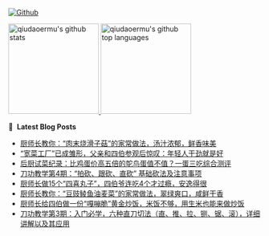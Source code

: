 [![Github](https://img.shields.io/github/followers/qiudaoermu?label=Follow&style=social)](https://github.com/qiudaoermu)

<a href="https://github.com/qiudaoermu">
  <img height="180em" src="https://github-readme-stats.vercel.app/api?username=qiudaoermu&show_icons=true&count_private=true" alt="qiudaoermu's github stats" />
  <img height="180em" src="https://github-readme-stats.vercel.app/api/top-langs/?username=qiudaoermu&layout=compact" alt="qiudaoermu's github top languages" />
</a>
<br/>

<!--
** qiudaoermu / qiudaoermu ** is a ✨ _special_ ✨ repository because its`README.md`(this file) appears on your GitHub profile.

Here are some ideas to get you started:

  - 🔭 I’m currently working on ...
- 🌱 I’m currently learning ...
- 👯 I’m looking to collaborate on ...
- 🤔 I’m looking for help with ...
- 💬 Ask me about ...
- 📫 How to reach me: ...
- 😄 Pronouns: ...
- ⚡ Fun fact: ...
-->

📕 &nbsp;**Latest Blog Posts**

<!-- BLOG-POST-LIST:START -->
- [厨师长教你：“肉末烧滑子菇”的家常做法，汤汁浓郁，鲜香味美](https://www.youtube.com/watch?v=RhGv8I5RXfs)
- [“宽菜工厂”已成雏形，父亲和四伯参观后惊叹：年轻人干劲就是好](https://www.youtube.com/watch?v=-Zp6zA9OPzM)
- [后厨试菜纪录：比鸡蛋价高五倍的鸵鸟蛋值不值？一蛋三吃综合测评](https://www.youtube.com/watch?v=P5LTh8j5GzI)
- [刀功教学第4期：“拍砍、跟砍、直砍” 基础砍法及注意事项](https://www.youtube.com/watch?v=MUup35WujW0)
- [厨师长做15个“四喜丸子”，四伯爷连吃4个才过瘾，安逸得很](https://www.youtube.com/watch?v=6vCYtdL2vyU)
- [厨师长教你：“豆豉鲮鱼油麦菜”的家常做法，翠绿爽口，咸鲜干香](https://www.youtube.com/watch?v=Pg1JjOhqNTA)
- [厨师长给四伯做一份“嘎嘣脆”黄金炒饭，米饭不够，用生米也能来做炒饭](https://www.youtube.com/watch?v=2yeBXm-of14)
- [刀功教学第3期：入门必学，六种直刀切法（直、推、拉、铡、锯、滚），详细讲解以及其应用](https://www.youtube.com/watch?v=VXCCfwuPwy8)
<!-- BLOG-POST-LIST:END -->


